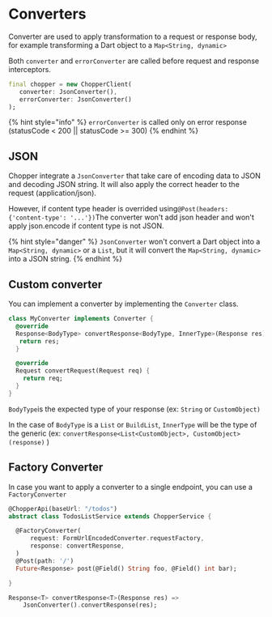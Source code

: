 # Converters

Converter are used to apply transformation to a request or response body, for example transforming a Dart object to a `Map<String, dynamic>`

Both `converter` and `errorConverter` are called before request and response interceptors.

```dart
final chopper = new ChopperClient(
   converter: JsonConverter(),
   errorConverter: JsonConverter()
);
```

{% hint style="info" %}
`errorConverter` is called only on error response \(statusCode &lt; 200 \|\| statusCode &gt;= 300\)
{% endhint %}

## JSON

Chopper integrate a `JsonConverter` that take care of encoding data to JSON and decoding JSON string. It will also apply the correct header to the request \(application/json\).

However, if content type header is overrided using`@Post(headers: {'content-type': '...'})`The converter won't add json header and won't apply json.encode if content type is not JSON.

{% hint style="danger" %}
`JsonConverter` won't convert a Dart object into a `Map<String, dynamic>` or a `List`, but it will convert the `Map<String, dynamic>` into a JSON string.
{% endhint %}

## Custom converter

You can implement a converter by implementing the `Converter` class.

```dart
class MyConverter implements Converter {
  @override
  Response<BodyType> convertResponse<BodyType, InnerType>(Response res) {
   return res;
  }

  @override
  Request convertRequest(Request req) {
    return req;
  }
}
```

`BodyType`is the expected type of your response \(ex: `String` or `CustomObject)`

 In the case of `BodyType` is a `List` or `BuildList`, `InnerType` will be the type of the generic \(ex: `convertResponse<List<CustomObject>, CustomObject>(response)` \)

## Factory Converter

In case you want to apply a converter to a single endpoint, you can use a `FactoryConverter`

```dart
@ChopperApi(baseUrl: "/todos")
abstract class TodosListService extends ChopperService {

  @FactoryConverter(
      request: FormUrlEncodedConverter.requestFactory,
      response: convertResponse,
  )
  @Post(path: '/')
  Future<Response> post(@Field() String foo, @Field() int bar);

}

Response<T> convertResponse<T>(Response res) =>
    JsonConverter().convertResponse(res);
```
